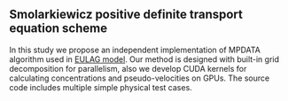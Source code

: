 ## Smolarkiewicz positive definite transport equation scheme

In this study we propose an independent implementation of MPDATA algorithm used in [EULAG model](http://www.mmm.ucar.edu/eulag/). Our method is designed with built-in grid decomposition for parallelism, also we develop CUDA kernels for calculating concentrations and pseudo-velocities on GPUs. The source code includes multiple simple physical test cases. 
